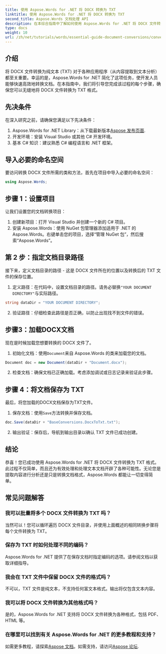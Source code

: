 ```yaml
---
title: 使用 Aspose.Words for .NET 将 DOCX 转换为 TXT
linktitle: 使用 Aspose.Words for .NET 将 DOCX 转换为 TXT
second_title: Aspose.Words 文档处理 API
description: 在本综合指南中了解如何使用 Aspose.Words for .NET 将 DOCX 文件转换为纯文本格式 (TXT)。
type: docs
weight: 10
url: /zh/net/tutorials/words/essential-guide-document-conversions/convert-docx-to-txt/
---
```

## 介绍

将 DOCX 文件转换为纯文本 (TXT) 对于各种应用程序（从内容提取到文本分析）都至关重要。幸运的是，Aspose.Words for .NET 简化了这项任务，使开发人员能够快速高效地转换文档。在本指南中，我们将引导您完成该过程的每个步骤，确保您可以无缝地将 DOCX 文件转换为 TXT 格式。

## 先决条件

在深入研究之前，请确保您满足以下先决条件：

1.  Aspose.Words for .NET Library：从下载最新版本[Aspose 发布页面](https://releases.aspose.com/words/net/).
2. 开发环境：安装 Visual Studio 或其他 C# 开发环境。
3. 基本 C# 知识：建议熟悉 C# 编程语言和 .NET 框架。

## 导入必要的命名空间

要访问转换 DOCX 文件所需的类和方法，首先在项目中导入必要的命名空间：

```csharp
using Aspose.Words;
```

## 步骤 1：设置项目

让我们设置您的文档转换项目：

1. 创建新项目：打开 Visual Studio 并创建一个新的 C# 项目。
2. 安装 Aspose.Words：使用 NuGet 包管理器添加适用于 .NET 的 Aspose.Words。右键单击您的项目，选择“管理 NuGet 包”，然后搜索“Aspose.Words”。

## 第 2 步：指定文档目录路径

接下来，定义文档目录的路径 - 这是 DOCX 文件所在的位置以及转换后的 TXT 文件的保存位置。

1. 定义路径：在代码中，设置文档目录的路径。请务必替换`"YOUR DOCUMENT DIRECTORY"`与实际路径。

```csharp
string dataDir = "YOUR DOCUMENT DIRECTORY";
```

2. 验证路径：仔细检查此路径是否正确，以防止出现找不到文件的错误。

## 步骤3：加载DOCX文档

现在是时候加载您想要转换的 DOCX 文件了。

1. 初始化文档：使用`Document`来自 Aspose.Words 的类来加载您的文档。

```csharp
Document doc = new Document(dataDir + "Document.docx");
```

2. 检查文档：确保文档已正确加载。考虑添加调试或日志记录来验证此步骤。

## 步骤 4：将文档保存为 TXT

最后，将您加载的DOCX文档保存为TXT文件。

1. 保存文档：使用`Save`方法转换并保存文档。

```csharp
doc.Save(dataDir + "BaseConversions.DocxToTxt.txt");
```

2. 输出验证：保存后，导航到输出目录以确认 TXT 文件已成功创建。

## 结论

恭喜！您已成功使用 Aspose.Words for .NET 将 DOCX 文件转换为 TXT 格式。此过程不仅简单，而且还为有效处理和处理文本文档开辟了各种可能性。无论您是提取内容进行分析还是只是转换文档格式，Aspose.Words 都能让一切变得简单。

## 常见问题解答

### 我可以批量将多个 DOCX 文件转换为 TXT 吗？

当然可以！您可以循环遍历 DOCX 文件目录，并使用上面概述的相同转换步骤将每个文件转换为 TXT。

### 保存为 TXT 时如何处理不同的编码？

Aspose.Words for .NET 提供了在保存文档时指定编码的选项。请参阅文档以获取详细指导。

### 我会在 TXT 文件中保留 DOCX 文件的格式吗？

不可以，TXT 文件是纯文本，不支持任何富文本格式。输出将仅包含文本内容。

### 我可以将 DOCX 文件转换为其他格式吗？

是的，Aspose.Words for .NET 支持将 DOCX 文件转换为各种格式，包括 PDF、HTML 等。

### 在哪里可以找到有关 Aspose.Words for .NET 的更多教程和支持？

如需更多教程，请探索[Aspose 文档](https://reference.aspose.com/words/net/)。如需支持，请访问[Aspose 论坛](https://forum.aspose.com/c/words/8).
